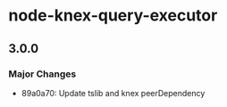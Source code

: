 # node-knex-query-executor

## 3.0.0
### Major Changes

- 89a0a70: Update tslib and knex peerDependency
